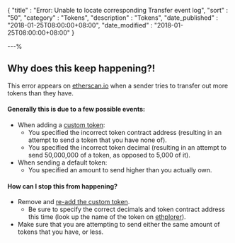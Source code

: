 {
"title"       : "Error: Unable to locate corresponding Transfer event log",
"sort"        : "50",
"category"    : "Tokens",
"description" : "Tokens",
"date_published" : "2018-01-25T08:00:00+08:00",
"date_modified"  : "2018-01-25T08:00:00+08:00"
}

---%



## Why does this keep happening?!

This error appears on [etherscan.io](https://etherscan.io) when a sender tries to transfer out more tokens than they have.

#### Generally this is due to a few possible events:

*   When adding a [custom token](https://support.mycrypto.com/tokens/adding-new-token-and-sending-custom-tokens.html):
    *   You specified the incorrect token contract address (resulting in an attempt to send a token that you have none of).
    *   You specified the incorrect token decimal (resulting in an attempt to send 50,000,000 of a token, as opposed to 5,000 of it).
*   When sending a default token:
    *   You specified an amount to send higher than you actually own.

#### How can I stop this from happening?

*   Remove and [re-add the custom token](https://support.mycrypto.com/tokens/adding-new-token-and-sending-custom-tokens.html).
    *   Be sure to specify the correct decimals and token contract address this time (look up the name of the token on [ethplorer](https://ethplorer.io)).
*   Make sure that you are attempting to send either the same amount of tokens that you have, or less.
